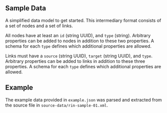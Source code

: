 Sample Data
---

A simplified data model to get started.
This intermediary format consists of a 
set of nodes and a set of links.

All nodes have at least an `id` (string UUID), and 
`type` (string). Arbitrary properties can be
added to nodes in addition to these two properties.
A schema for each `type` defines which additional
properties are allowed.

Links must have a `source` (string UUID), `target`
(string UUID), and `type`. 
Arbitrary properties can be
added to links in addition to these three properties.
A schema for each `type` defines which additional
properties are allowed.

## Example

The example data provided in `example.json` was
parsed and extracted from the source file
in `source-data/rin-sample-01.xml`.


